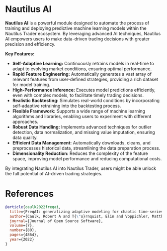 # Nautilus AI

**Nautilus AI** is a powerful module designed to automate the process of training and deploying predictive machine learning models within the Nautilus Trader ecosystem. By leveraging advanced AI techniques, Nautilus AI empowers users to make data-driven trading decisions with greater precision and efficiency.

**Key Features:**

* **Self-Adaptive Learning:** Continuously retrains models in real-time to adapt to evolving market conditions, ensuring optimal performance.
* **Rapid Feature Engineering:** Automatically generates a vast array of relevant features from user-defined strategies, providing a rich dataset for model training.
* **High-Performance Inference:** Executes model predictions efficiently, even with complex models, to facilitate timely trading decisions.
* **Realistic Backtesting:** Simulates real-world conditions by incorporating self-adaptive retraining into the backtesting process.
* **Flexible Framework:** Supports a wide range of machine learning algorithms and libraries, enabling users to experiment with different approaches.
* **Robust Data Handling:** Implements advanced techniques for outlier detection, data normalization, and missing value imputation, ensuring data quality.
* **Efficient Data Management:** Automatically downloads, cleans, and preprocesses historical data, streamlining the data preparation process.
* **Dimensionality Reduction:** Reduces the complexity of the feature space, improving model performance and reducing computational costs.

By integrating Nautilus AI into Nautilus Trader, users might be able unlock the full potential of AI-driven trading strategies.

# References 
```bibtex
@article{caulk2022freqai,
  title={FreqAI: generalizing adaptive modeling for chaotic time-series market forecasts},
  author={Caulk, Robert A and T{\"o}rnquist, Elin and Voppichler, Matthias and Lawless, Andrew R and McMullan, Ryan and Santos, Wagner Costa and Pogue, Timothy C and van der Vlugt, Johan and Gehring, Stefan P and Schmidt, Pascal},
  journal={Journal of Open Source Software},
  volume={7},
  number={80},
  pages={4864},
  year={2022}
}
```
